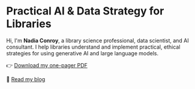 

# Practical AI & Data Strategy for Libraries

Hi, I'm **Nadia Conroy**, a library science professional, data scientist, and AI consultant. I help libraries understand and implement practical, ethical strategies for using generative AI and large language models.

👉 [Download my one-pager PDF](nadia_conroy_library_consulting_onepager.pdf)

📝 [Read my blog](blog)
